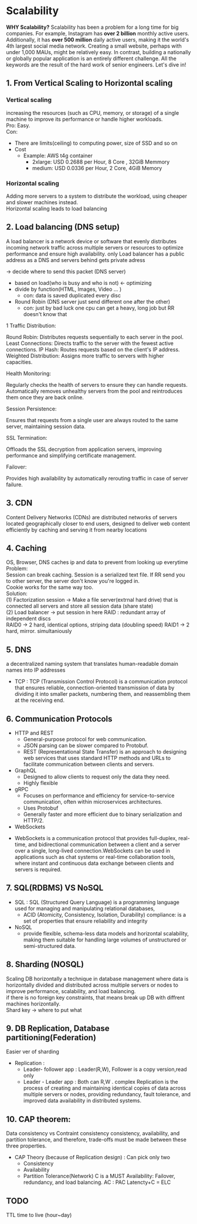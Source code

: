# Scalability

**WHY Scalability?** Scalability has been a problem for a long time for big companies. For example, Instagram has **over 2 billion** monthly active users. Additionally, it has **over 500 million** daily active users, making it the world's 4th largest social media network. Creating a small website, perhaps with under 1,000 MAUs, might be relatively easy. In contrast, building a nationally or globally popular application is an entirely different challenge. All the keywords are the result of the hard work of senior engineers. Let's dive in!

## 1. From Vertical Scaling to Horizontal scaling
### Vertical scaling
increasing the resources (such as CPU, memory, or storage) of a single machine to improve its performance or handle higher workloads.  
Pro: Easy.  
Con: 
- There are limits(ceiling) to computing power, size of SSD and so on
- Cost
  + Example: AWS t4g container
    - 2xlarge: USD 0.2688 per Hour, 8 Core , 32GiB Memmory
    - medium: USD 0.0336 per Hour, 2 Core, 4GiB Memory

### Horizontal scaling
Adding more servers to a system to distribute the workload, using cheaper and slower machines instead.  
Horizontal scaling leads to load balancing

## 2. Load balancing (DNS setup)
A load balancer is a network device or software that evenly distributes incoming network traffic across multiple servers or resources to optimize performance and ensure high availability.
only Load balancer has a public address as a DNS
and servers behind gets private adress

-> decide where to send this packet (DNS server)
 - based on load(who is busy and who is not) <- optimizing
 - divide by function(HTML, Images, Video ... )
   + con: data is saved duplicated every disc
 - Round Robin (DNS server just send different one after the other)
   + con: just by bad luck one cpu can get a heavy, long job but RR doesn't know that
   
1 Traffic Distribution:

Round Robin: Distributes requests sequentially to each server in the pool.
Least Connections: Directs traffic to the server with the fewest active connections.
IP Hash: Routes requests based on the client's IP address.
Weighted Distribution: Assigns more traffic to servers with higher capacities.

Health Monitoring:

Regularly checks the health of servers to ensure they can handle requests.
Automatically removes unhealthy servers from the pool and reintroduces them once they are back online.

Session Persistence:

Ensures that requests from a single user are always routed to the same server, maintaining session data.

SSL Termination:

Offloads the SSL decryption from application servers, improving performance and simplifying certificate management.

Failover:

Provides high availability by automatically rerouting traffic in case of server failure.
  
## 3. CDN
Content Delivery Networks (CDNs) are distributed networks of servers located geographically closer to end users, designed to deliver web content efficiently by caching and serving it from nearby locations

## 4. Caching
OS, Browser, DNS caches ip and data to prevent from looking up everytime   
Problem:  
Session can break caching. Session is a serialized text file. If RR send you to other server, the server don't know you're logged in.  
Cookie works for the same way too.   
Solution:  
(1) Factorization session -> Make a file server(extrnal hard drive) that is connected all servers and store all session data (share state)  
(2) Load balancer -> put session in here 
RAID : redundant array of independent discs  
RAID0 -> 2 hard, identical options, striping data (doubling speed)
RAID1 -> 2 hard, mirror. simultaniously 


## 5. DNS
a decentralized naming system that translates human-readable domain names into IP addresses
-  TCP : TCP (Transmission Control Protocol) is a communication protocol that ensures reliable, connection-oriented transmission of data by dividing it into smaller packets, numbering them, and reassembling them at the receiving end.


## 6. Communication Protocols
- HTTP and REST
  + General-purpose protocol for web communication. 
  + JSON parsing can be slower compared to Protobuf.
  + REST (Representational State Transfer) is an approach to designing web services that uses standard HTTP methods and URLs to facilitate communication between clients and servers.
- GraphQL
  + Designed to allow clients to request only the data they need. 
  + Highly flexible
- gRPC
  + Focuses on performance and efficiency for service-to-service communication, often within microservices architectures. 
  + Uses Protobuf
  + Generally faster and more efficient due to binary serialization and HTTP/2.
- WebSockets
 + WebSockets is a communication protocol that provides full-duplex, real-time, and bidirectional communication between a client and a server over a single, long-lived connection.WebSockets can be used in applications such as chat systems or real-time collaboration tools, where instant and continuous data exchange between clients and servers is required.

## 7. SQL(RDBMS) VS NoSQL
- SQL :  SQL (Structured Query Language) is a programming language used for managing and manipulating relational databases, 
  + ACID (Atomicity, Consistency, Isolation, Durability) compliance: is a set of properties that ensure reliability and integrity
- NoSQL 
  + provide flexible, schema-less data models and horizontal scalability, making them suitable for handling large volumes of unstructured or semi-structured data.

## 8. Sharding (NOSQL) 
Scaling DB horizontally
a technique in database management where data is horizontally divided and distributed across multiple servers or nodes to improve performance, scalability, and load balancing.  
if there is no foreign key constraints, that means break up DB with diffrent machines horizontally.  
Shard key -> where to put what  

## 9. DB Replication, Database partitioning(Federation)
Easier ver of sharding
- Replication : 
  + Leader- follower app : Leader(R,W), Follower is a copy version,read only
  + Leader - Leader app : Both can R,W . complex
Replication is the process of creating and maintaining identical copies of data across multiple servers or nodes, providing redundancy, fault tolerance, and improved data availability in distributed systems.

## 10. CAP theorem:
Data consistency vs Contraint consistency
consistency, availability, and partition tolerance, and therefore, trade-offs must be made between these three properties.
- CAP Theory (because of Replication design) : Can pick only two
  + Consistency
  + Availability
  + Partition Tolerance(Network)
  C is a MUST
  Availability: Failover, redundancy, and load balancing.
  AC : PAC
  Latencty+C = ELC

## TODO
TTL
time to live (hour~day)